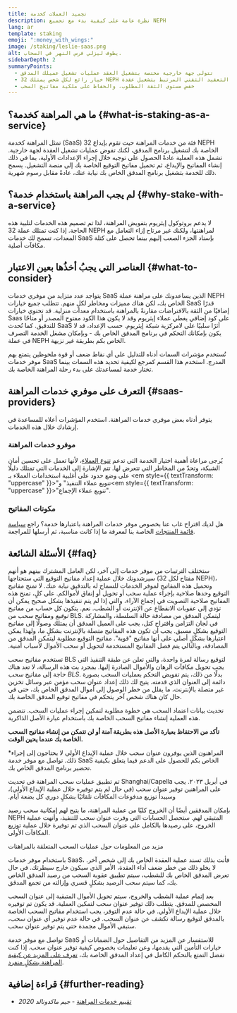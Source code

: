 ```yaml
---
title: تجميد العملات كخدمة
description: نظرة عامة على كيفية بدء مع تجميع NEPH
lang: ar
template: staking
emoji: ":money_with_wings:"
image: /staking/leslie-saas.png
alt: يطوف ليزلي فرس النهر في السحاب.
sidebarDepth: 2
summaryPoints:
  - تتولى جهة خارجية مختصة بتشغيل العقد عمليات تشغيل عميلك المدقق
  - خيار رائع لكل شخص يمتلك 32 NEPH ولا يشعر بالراحة إزاء التعامل مع التعقيد التقني المرتبط بتشغيل عقدة
  - خفض مستوى الثقة المطلوب، والحفاظ على ملكية مفاتيح السحب
---
```


## ما هي المراهنة كخدمة؟ {#what-is-staking-as-a-service}

تمثل المراهنة كخدمة (SaaS) فئة من خدمات المراهنة حيث تقوم بإيداع 32 NEPH الخاصة بك لتشغيل برنامج المدقق، لكنك تفوض عمليات تشغيل العقدة لجهة خارجية. تشمل هذه العملية عادةً الحصول على توجيه خلال إجراء الإعدادات الأولية، بما في ذلك إنشاء المفاتيح والإيداع، ثم تحميل مفاتيح التوقيع الخاصة بك إلى منصة التشغيل. يسمح ذلك للخدمة بتشغيل برنامج المدقق الخاص بك نيابة عنك، عادةً مقابل رسوم شهرية.

## لم يجب المراهنة باستخدام خدمة؟ {#why-stake-with-a-service}

لا يدعم بروتوكول إيثريوم بتفويض المراهنة، لذا تم تصميم هذه الخدمات لتلبية هذه الحاجة. إذا كنت تمتلك عملة 32 NEPH لمراهنتها، ولكنك غير مرتاح إزاء التعامل مع المعدات، تسمح لك خدمات SaaS بإسناد الجزء الصعب إليهم بينما تحصل على كتلة مكافآت أصلية.

<CardGrid>
  <Card title="برنامج المدقق الخاص بك" emoji=":desktop_computer:" description="Deposit your own 32 NEPH to activate your own set of signing keys that will participate in Nephele consensus. Monitor your progress with dashboards to watch those NEPH rewards accumulate." />    
  <Card title="سهولة البدء" emoji="🏁" description="Forget about hardware specs, setup, node maintenance and upgrades. SaaS providers let you outsource the hard part by uploading your own signing credentials, allowing them to run a validator on your behalf, for a small cost." />
  <Card title="الحد من المخاطر" emoji=":shield:" description="In many cases users do not have to give up access to the keys that enable withdrawing or transferring staked funds. These are different from the signing keys, and can be stored separately to limit (but not eliminate) your risk as a staker." />
</CardGrid>

<StakingComparison page="saas" />

## العناصر التي يجبُ أخذُها بعين اﻻعتبار {#what-to-consider}

يتواجد عدد متزايد من موفري خدمات SaaS الذين يساعدونك على مراهنة عملة NEPH الخاص بك، لكن هناك مميزات ومخاطر لكلٍ منهم. تتطلب جميع خيارات SaaS قدرًا إضافيًا من الثقة بالافتراضات مقارنةً بالمراهنة باستخدام معدات منزلية. قد تحتوي خيارات Saas على كود إضافي يغطي عملاء إيثريوم وقد لا يكون هذا الكود مفتوح المصدر أو متاحًا للتدقيق. كما تُحدث SaaS أثرًا سلبيًا على لامركزية شبكة إيثريوم. حسب الإعداد، قد لا يكون بإمكانك التحكم في برنامج المدقق الخاص بك - وبإمكان مشغل الخدمة التصرف في عملة NEPH الخاص بكم بطريقة غير نزيهة.

تُستخدم مؤشرات السمات أدناه للتدليل على أي نقاط ضعف أو قوة ملحوظين يتمتع بهم موفر خدمات SaaS المدرج. استخدم هذا القسم كمرجع لكيفية تحديد هذه السمات بينما تختار خدمة لمساعدتك على بدء رحلة المراهنة الخاصة بك.

<StakingConsiderations page="saas" />

## التعرف على موفري خدمات المراهنة {#saas-providers}

يتوفر أدناه بعض موفري خدمات المراهنة. استخدم المؤشرات أعلاه للمساعدة في إرشادك خلال هذه الخدمات.

<ProductDisclaimer />

### موفرو خدمات المراهنة

<StakingProductsCardGrid category="saas" />

يُرجى مراعاة أهمية اختيار الخدمة التي تدعم [تنوع العملاء](/developers/docs/nodes-and-clients/client-diversity/)، لأنها تعمل على تحسين أمان الشبكة، وتحدّ من المخاطر التي تتعرض لها. تتم الإشارة إلى الخدمات التي تمتلك دليلًا على وضع حدود على أغلبية استخدامات العملاء بـ <em style={{ textTransform: "uppercase" }}>"تنويع عملاء التنفيذ"</em> و<em style={{ textTransform: "uppercase" }}>"تنويع عملاء الإجماع".</em>

### مكونات المفاتيح

<StakingProductsCardGrid category="keyGen" />

هل لديك اقتراح غاب عنا بخصوص موفر خدمات المراهنة باعتبارها خدمة؟ راجع [سياسة قائمة المنتجات](/contributing/adding-staking-products/) الخاصة بنا لمعرفة ما إذا كانت مناسبة، ثم أرسلها للمراجعة.

## الأسئلة الشائعة {#faq}

<ExpandableCard title="من يتحكم في مفاتيحي؟" eventCategory="SaasStaking" eventName="clicked who holds my keys">
ستختلف الترتيبات من موفر خدمات إلى آخر، لكن العامل المشترك بينهم هو أنهم سيرشدونك خلال عملية إعداد مفاتيح التوقيع التي ستحتاجها (مفتاح لكل 32 NEPH)، وتحميل هذه المفاتيح لموفر الخدمات للسماح له بالتدقيق نيابة عنك. لا تمنح مفاتيح التوقيع وحدها صلاحية بإجراء عملية سحب أو تحويل أو إنفاق لأموالكم. على كلٍ، تمنح هذه المفاتيح صلاحية التصويت في إجماع الآراء، والتي إذا لم يتم تنفيذها بشكل صحيح يمكن أن تؤدي إلى عقوبات الانقطاع عن الإنترنت أو الشطب.
</ExpandableCard>

<ExpandableCard title="إذًا، هل هناك مجموعتان من المفاتيح؟" eventCategory="SaasStaking" eventName="clicked so there are two sets of keys">
نعم. يتكون كل حساب من مفاتيح <em>توقيع</em> ومفاتيح <em>سحب</em> من BLS. ليتمكن المدقق من مصادقة حالة السلسلة، والمشاركة في لجان التزامن واقتراح كتل، يجب على العميل المدقق أن يمتلك وصولًا إلى مفاتيح التوقيع بشكلٍ مسبق. يجب أن تكون هذه المفاتيح متصلة بالإنترنت بشكلٍ ما، ولهذا يمكن اعتبارها بشكلٍ أصلي على أنها مفاتيح "قوية". مفاتيح التوقيع مطلوبة ليتمكن المدقق من المصادقة، وبالتالي يتم فصل المفاتيح المستخدمة لتحويل أو سحب الأموال لأسباب أمنية.

تستخدم مفاتيح سحب BLS لتوقيع رسالة لمرة واحدة، والتي تعلن عن طبقة التنفيذ التي يجب تحويل مكافآت الرهان والأموال الصادرة إليها. بمجرد بث هذه الرسالة، لا تعد هناك حاجة إلى مفاتيح <em>سحب BLS</em>. بدلًا من ذلك، يتم تفويض التحكم بعمليات السحب بصورة دائمة إلى العنوان الذي قدمته. يتيح لك ذلك إعداد عنوان سحب مؤمن عبر وسائل تخزين غير متصلة بالإنترنت، ما يقلل من خطر الوصول إلى أموال المدقق الخاص بك، حتى في حال كان هناك شخص آخر يتحكم في مفاتيح توقيع المدقق الخاصة بك.

تحديث بيانات اعتماد السحب هي خطوة مطلوبة لتمكين إجراء عمليات السحب. تتضمن هذه العملية إنشاء مفاتيح السحب الخاصة بك باستخدام عبارة الأصل الذاكرية.

<strong>تأكد من الاحتفاظ بعبارة الأصل هذه بطريقة آمنة أو لن تتمكن من إنشاء مفاتيح السحب الخاصة بك عندما يحين الوقت.</strong>

\*المراهنون الذين يوفرون عنوان سحب خلال عملية الإيداع الأولي لا يحتاجون إلى إجراء ذلك. تواصل مع موفر خدمة SaaS الخاص بكم للحصول على الدعم فيما يتعلق بكيفية تحضير برنامج المدقق الخاص بك.
</ExpandableCard>

<ExpandableCard title="متى يمكنني إجراء عملية سحب؟" eventCategory="SaasStaking" eventName="clicked when can I withdraw">
تم تطبيق عمليات سحب المراهنة في تحديث Shanghai/Capella في أبريل ٢٠٢٣. يجب على المراهنين توفير عنوان سحب (في حال لم يتم توفيره خلال عملية الإيداع الأولي)، وسيبدأ توزيع مدفوعات المكافآت تلقائيًا بشكلٍ دوري كل بضعة أيام.

بإمكان المدققين أيضًا أن الخروج كليًا من عملية المراهنة، ما يتيح لهم إمكانية سحب رصيد NEPH المتبقي لهم. ستحصل الحسابات التي وفرت عنوان سحب للتنفيذ، وأنهت عملية الخروج، على رصيدها بالكامل على عنوان السحب الذي تم توفيرة خلال عملية توزيع المكافآت الأولى.

<ButtonLink to="/staking/withdrawals/">مزيد من المعلومات حول عمليات السحب المتعلقة بالمراهنات</ButtonLink>
</ExpandableCard>

<ExpandableCard title="ماذا يحدث في حال تم شطبي؟" eventCategory="SaasStaking" eventName="clicked what happens if I get slashed">
باستخدام موفر خدمات SaaS، فأنت بذلك تسند عملية العقدة الخاص بك إلى شخص آخر. لا يخلو ذلك من خطر ضعف أداء العقدة، الأمر الذي سيكون خارج سيطرتك. في حال تعرض المدقق الخاص بك للشطب، سيتم تطبيق عقوبة السحب من رصيد المدقق الخاص بك، كما سيتم سحب الرصيد بشكلٍ قسري وإزالته من تجمع المدقق.

بعد إتمام عملية الشطب والخروج، سيتم تحويل الأموال المتبقية إلى عنوان السحب المخصص للمدقق. يتطلب ذلك توفير عنوان سحب لتمكين العملية. قد يكون تم توفيره خلال عملية الإيداع الأولي. في حالة عدم التوفر، يجب استخدام مفاتيح السحب الخاصة بالمدقق لتوقيع رسالة تكشف عن عنوان السحب. في حالة عدم توفير أي عنوان سحب، ستبقى الأموال مجمدة حتى يتم توفير عنوان سحب.

تواصل مع موفر خدمة SaaS للاستفسار عن المزيد من التفاصيل حول الضمانات أو خيارات التأمين التي يقدمها، وعن تعليمات بخصوص كيفية توفير عنوان سحب. إذا كنت تفضل التمتع بالتحكم الكامل في إعداد المدقق الخاصة بك، <a href="/staking/solo/">تعرف على المزيد عن كيفية المراهنة بشكلٍ منفرد</a>.
</ExpandableCard>

## قراءة إضافية {#further-reading}

- [تقييم خدمات المراهنة](https://www.attestant.io/posts/evaluating-staking-services/) - _جيم ماكدونالد 2020_
